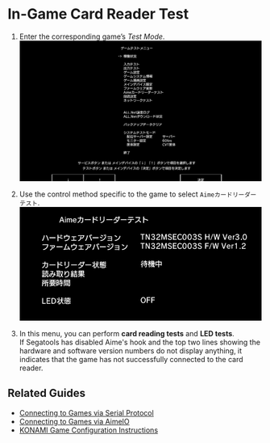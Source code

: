 # In-Game Card Reader Test

1. Enter the corresponding game’s *Test Mode*.  
   ![test0](assets/test0.png)

2. Use the control method specific to the game to select `Aimeカードリーダーテスト`.  
   ![test1](assets/test1.png)

3. In this menu, you can perform **card reading tests** and **LED tests**.  
   If Segatools has disabled Aime's hook and the top two lines showing the hardware and software version numbers do not display anything, it indicates that the game has not successfully connected to the card reader.

## Related Guides
* [Connecting to Games via Serial Protocol](serial.md)
* [Connecting to Games via AimeIO](aimeio.md)
* [KONAMI Game Configuration Instructions](../KONAMI/index.md)